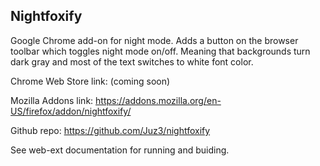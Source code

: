 ## Nightfoxify

Google Chrome add-on for night mode. Adds a button on the browser toolbar which
toggles night mode on/off. Meaning that backgrounds turn dark gray and most of
the text switches to white font color.

Chrome Web Store link:
(coming soon)

Mozilla Addons link:
https://addons.mozilla.org/en-US/firefox/addon/nightfoxify/

Github repo:
https://github.com/Juz3/nightfoxify

See web-ext documentation for running and buiding.
